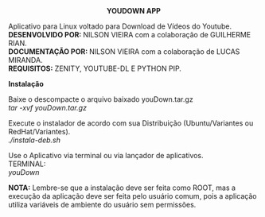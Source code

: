  <center><b>YOUDOWN APP</b></center>

Aplicativo para Linux voltado para Download de Vídeos do Youtube.<br/>
<b>DESENVOLVIDO POR: </b> NILSON VIEIRA com a colaboração de GUILHERME RIAN.<br/>
<b>DOCUMENTAÇÃO POR: </b> NILSON VIEIRA com a colaboração de LUCAS MIRANDA.<br/>
<b>REQUISITOS:</b> ZENITY, YOUTUBE-DL E PYTHON PIP.<br/>

<b>Instalação</b>

Baixe o descompacte o arquivo baixado youDown.tar.gz<br/>
<i>tar -xvf youDown.tar.gz</i>

Execute o instalador de acordo com sua Distribuição (Ubuntu/Variantes ou RedHat/Variantes).<br/>
<i>./instala-deb.sh</i>

Use o Aplicativo via terminal ou via lançador de aplicativos.<br/>
TERMINAL:<br/>
<i>youDown</i>

<b>NOTA:</b> Lembre-se que a instalação deve ser feita como ROOT, mas a execução da aplicação deve ser feita pelo usuário comum, pois a aplicação utiliza variáveis de ambiente do usuário sem permissões.

